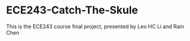 # ECE243-Catch-The-Skule
This is the ECE243 course final project, presented by Leo HC Li and Rain Chen

